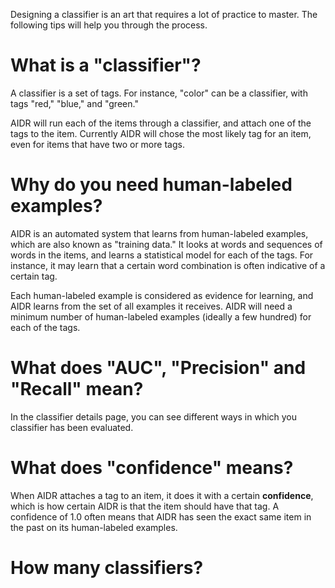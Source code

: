 Designing a classifier is an art that requires a lot of practice to master. The following tips will help you through the process.

# What is a "classifier"?

A classifier is a set of tags. For instance, "color" can be a classifier, with tags "red," "blue," and "green."

AIDR will run each of the items through a classifier, and attach one of the tags to the item. Currently AIDR will chose the most likely tag for an item, even for items that have two or more tags.

# Why do you need human-labeled examples?

AIDR is an automated system that learns from human-labeled examples, which are also known as "training data." It looks at words and sequences of words in the items, and learns a statistical model for each of the tags. For instance, it may learn that a certain word combination is often indicative of a certain tag. 

Each human-labeled example is considered as evidence for learning, and AIDR learns from the set of all examples it receives. AIDR will need a minimum number of human-labeled examples (ideally a few hundred) for each of the tags.

# What does "AUC", "Precision" and "Recall" mean?

In the classifier details page, you can see different ways in which you classifier has been evaluated.

# What does "confidence" means?

When AIDR attaches a tag to an item, it does it with a certain **confidence**, which is how certain AIDR is that the item should have that tag. A confidence of 1.0 often means that AIDR has seen the exact same item in the past on its human-labeled examples.

# How many classifiers?


